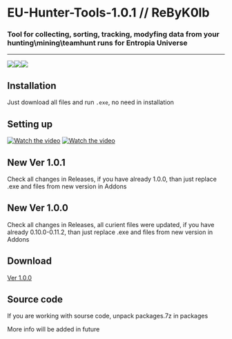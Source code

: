 # EU-Hunter-Tools-1.0.1 // ReByK0lb
### Tool for collecting, sorting, tracking, modyfing data from your hunting\mining\teamhunt runs for Entropia Universe
____
![](https://img.shields.io/badge/version-v1.0.1-blue)![](https://img.shields.io/badge/.NET-4.8%2B-green)![](https://img.shields.io/github/downloads/EUHunterTools/EU-Hunter-Tools/total)
## Installation
Just download all files and run `.exe`, no need in installation 

## Setting up
[![Watch the video](https://img.youtube.com/vi/1PeHOQT-Rs0/mqdefault.jpg)](https://www.youtube.com/watch?v=1PeHOQT-Rs0, "Click to watch YouTube video")
[![Watch the video](https://img.youtube.com/vi/__9cNrG6fhE/mqdefault.jpg)](https://www.youtube.com/watch?v=__9cNrG6fhE, "Click to watch YouTube video")


## New Ver 1.0.1
Check all changes in Releases, if you have already 1.0.0, than just replace .exe and files from new version in Addons

## New Ver 1.0.0
Check all changes in Releases, all curient files were updated, if you have already 0.10.0-0.11.2, than just replace .exe and files from new version in Addons

## Download
[Ver 1.0.0](https://github.com/EUHunterTools/EU-Hunter-Tools/releases/download/Ver_1.0.0/EU-Hunter.ToolsV1.0.0.7z)

## Source code
If you are working with sourse code, unpack packages.7z in packages

More info will be added in future

